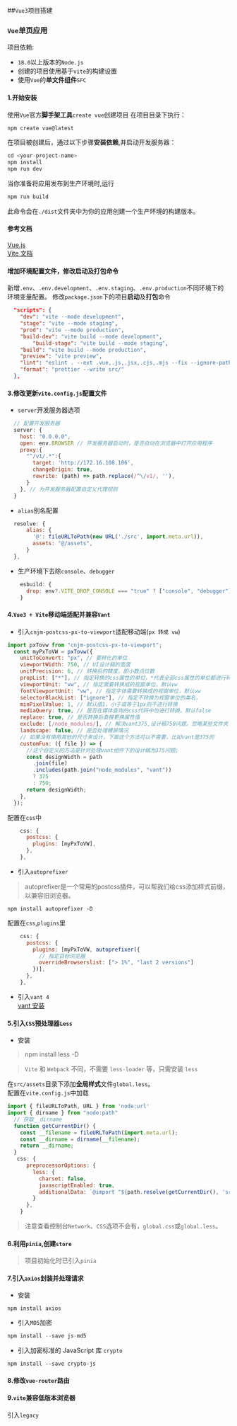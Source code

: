 ##`Vue3`项目搭建
### `Vue`单页应用   
项目依赖:   
+ `18.0`以上版本的`Node.js`  
+ 创建的项目使用基于`vite`的构建设置  
+ 使用`Vue`的**单文件组件**`SFC`   

#### 1.开始安装  
使用`Vue`官方**脚手架工具**`create vue`创建项目
在项目目录下执行：  
```javascript
npm create vue@latest
```
在项目被创建后，通过以下步骤**安装依赖**,并启动开发服务器：
```javascript
cd <your-project-name>  
npm install  
npm run dev
```
当你准备将应用发布到生产环境时,运行  
```javascript
npm run build
```  
此命令会在`./dist`文件夹中为你的应用创建一个生产环境的构建版本。

#### 参考文档  
[Vue.js](https://cn.vuejs.org/guide/quick-start.html#next-steps)   
[Vite 文档](https://cn.vitejs.dev/)   

#### 增加环境配置文件，修改启动及打包命令
新增`.env`、`.env.development`、`.env.staging`、`.env.production`不同环境下的环境变量配置。
修改`package.json`下的项目**启动**及**打包**命令
```json
  "scripts": {
    "dev": "vite --mode development",
    "stage": "vite --mode staging",
    "prod": "vite --mode production",
    "build-dev": "vite build --mode development",
		"build-stage": "vite build --mode staging",
    "build": "vite build --mode production",
    "preview": "vite preview",
    "lint": "eslint . --ext .vue,.js,.jsx,.cjs,.mjs --fix --ignore-path .gitignore",
    "format": "prettier --write src/"
  },
```


#### 3.修改更新`vite.config.js`配置文件   
+ `server`开发服务器选项  
```javascript
  // 配置开发服务器
  server: {
    host: "0.0.0.0",
    open: env.BROWSER // 开发服务器启动时，是否自动在浏览器中打开应用程序  
    proxy:{
      "^/v1/.*":{
        target: 'http://172.16.108.106',
        changeOrigin: true,
        rewrite: (path) => path.replace(/^\/v1/, ''),
      }
    }, // 为开发服务器配置自定义代理规则
  }
```  
+ `alias`别名配置
```javascript
  resolve: {
      alias: {
        '@': fileURLToPath(new URL('./src', import.meta.url)),
        assets: "@/assets",
      }
  },
```
+ 生产环境下去除`console`、`debugger`
```javascript
    esbuild: {
      drop: env?.VITE_DROP_CONSOLE === "true" ? ["console", "debugger"] : [],
    }
```

#### 4.`Vue3 + Vite`移动端适配并兼容`Vant`  
+ 引入`cnjm-postcss-px-to-viewport`适配移动端(`px 转成 vw`)  
```javascript
import pxTovw from "cnjm-postcss-px-to-viewport";
  const myPxToVW = pxTovw({
    unitToConvert: "px", // 要转化的单位
    viewportWidth: 750, // UI设计稿的宽度
    unitPrecision: 6, // 转换后的精度，即小数点位数
    propList: ["*"], // 指定转换的css属性的单位，*代表全部css属性的单位都进行转换
    viewportUnit: "vw", // 指定需要转换成的视窗单位，默认vw
    fontViewportUnit: "vw", // 指定字体需要转换成的视窗单位，默认vw
    selectorBlackList: ["ignore"], // 指定不转换为视窗单位的类名，
    minPixelValue: 1, // 默认值1，小于或等于1px则不进行转换
    mediaQuery: true, // 是否在媒体查询的css代码中也进行转换，默认false
    replace: true, // 是否转换后直接更换属性值
    exclude: [/node_modules/], // 解决vant375,设计稿750问题。忽略某些文件夹下的文件或特定文件, 设置忽略文件，用正则做目录名匹配
    landscape: false, // 是否处理横屏情况
    // 如果没有使用其他的尺寸来设计，下面这个方法可以不需要，比如vant是375的
    customFun: ({ file }) => {
      //这个自定义的方法是针对处理vant组件下的设计稿为375问题;
      const designWidth = path
        .join(file)
        .includes(path.join("node_modules", "vant"))
        ? 375
        : 750;
      return designWidth;
    },
  });
```
配置在`css`中
```javascript
    css: {
      postcss: {
        plugins: [myPxToVW],
      },
    },
```
+ 引入`autoprefixer`
> autoprefixer是一个常用的postcss插件，可以帮我们给css添加样式前缀，以兼容旧浏览器。

```
npm install autoprefixer -D
```  
配置在`css`,`plugins`里
```javascript
    css: {
      postcss: {
        plugins: [myPxToVW, autoprefixer({
          // 指定目标浏览器
          overrideBrowserslist: ["> 1%", "last 2 versions"]
        })],
      },
    },
```
+ 引入`vant 4`  
[vant 安装](https://vant-contrib.gitee.io/vant/#/zh-CN/quickstart)  

#### 5.引入`CSS`预处理器`Less`  
+ 安装
> npm install less -D   

> `Vite` 和 `Webpack` 不同，不需要 `less-loader` 等，只需安装 `less`  

在`src/assets`目录下添加**全局样式**文件`global.less`。  
配置在`vite.config.js`中加载  
```javascript
import { fileURLToPath, URL } from 'node:url'
import { dirname } from "node:path"
  // 获取__dirname
  function getCurrentDir() {
    const __filename = fileURLToPath(import.meta.url);
    const __dirname = dirname(__filename);
    return __dirname;
  }
   css: {
      preprocessorOptions: {
        less: {
          charset: false,
          javascriptEnabled: true,
          additionalData: `@import "${path.resolve(getCurrentDir(), 'src/assets/style/global.less')}";`
        }
      },
    }
```  
> 注意查看控制台`Network`、`CSS`选项不会有，`global.css`或`global.less`。   
#### 6.利用`pinia`,创建`store` 

> 项目初始化时已引入`pinia`  



#### 7.引入`axios`封装并处理请求  
+ 安装  
```
npm install axios
```

+ 引入`MD5`加密  
```javascript
npm install --save js-md5
```  
+ 引入加密标准的 JavaScript 库 `crypto`  

```
npm install --save crypto-js
```

#### 8.修改`vue-router`路由  

#### 9.`vite`兼容低版本浏览器  
引入`legacy`  
